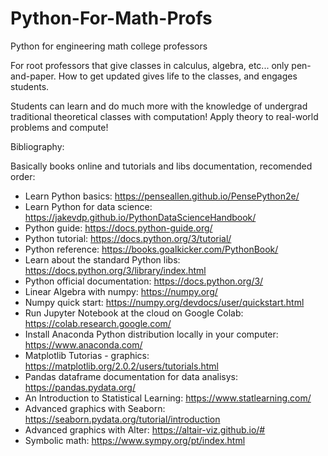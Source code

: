 # Python-For-Math-Profs
Python for engineering math college professors

For root professors that give classes in calculus, algebra, etc... only pen-and-paper. How to get updated gives life to the classes, and engages students.

Students can learn and do much more with the knowledge of undergrad traditional theoretical classes with computation! Apply theory to real-world problems and compute!

Bibliography:

Basically books online and tutorials and libs documentation, recomended order:

- Learn Python basics: https://penseallen.github.io/PensePython2e/
- Learn Python for data science: https://jakevdp.github.io/PythonDataScienceHandbook/
- Python guide: https://docs.python-guide.org/
- Python tutorial: https://docs.python.org/3/tutorial/
- Python reference: https://books.goalkicker.com/PythonBook/
- Learn about the standard Python libs: https://docs.python.org/3/library/index.html
- Python official documentation: https://docs.python.org/3/
- Linear Algebra with numpy: https://numpy.org/
- Numpy quick start: https://numpy.org/devdocs/user/quickstart.html
- Run Jupyter Notebook at the cloud on Google Colab: https://colab.research.google.com/
- Install Anaconda Python distribution locally in your computer: https://www.anaconda.com/
- Matplotlib Tutorias - graphics: https://matplotlib.org/2.0.2/users/tutorials.html
- Pandas dataframe documentation for data analisys: https://pandas.pydata.org/
- An Introduction to Statistical Learning: https://www.statlearning.com/
- Advanced graphics with Seaborn: https://seaborn.pydata.org/tutorial/introduction
- Advanced graphics with Alter: https://altair-viz.github.io/#
- Symbolic math: https://www.sympy.org/pt/index.html
